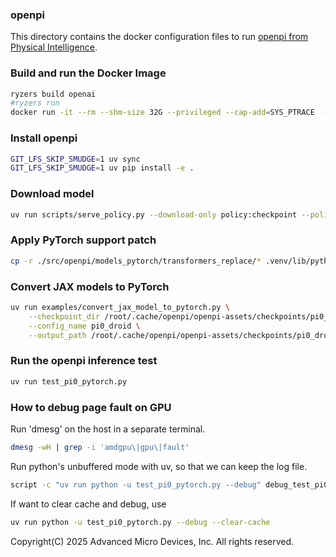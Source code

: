 ### openpi

This directory contains the docker configuration files to run [openpi from Physical Intelligence](https://github.com/Physical-Intelligence/openpi).

### Build and run the Docker Image

```sh
ryzers build openai
#ryzers run
docker run -it --rm --shm-size 32G --privileged --cap-add=SYS_PTRACE  --network=host --ipc=host -e HSA_OVERRIDE_GFX_VERSION=11.0.0 --device=/dev/kfd --device=/dev/dri --security-opt seccomp=unconfined --group-add video -e DISPLAY=$DISPLAY -v /tmp/.X11-unix:/tmp/.X11-unix ryzerdocker 
```

### Install openpi
```sh
GIT_LFS_SKIP_SMUDGE=1 uv sync
GIT_LFS_SKIP_SMUDGE=1 uv pip install -e .
```

### Download model
```sh
uv run scripts/serve_policy.py --download-only policy:checkpoint --policy.config=pi0_droid --policy.dir=gs://openpi-assets/checkpoints/pi0_droid
```

### Apply PyTorch support patch
```sh
cp -r ./src/openpi/models_pytorch/transformers_replace/* .venv/lib/python3.11/site-packages/transformers/
```

### Convert JAX models to PyTorch
```sh
uv run examples/convert_jax_model_to_pytorch.py \
    --checkpoint_dir /root/.cache/openpi/openpi-assets/checkpoints/pi0_droid \
    --config_name pi0_droid \
    --output_path /root/.cache/openpi/openpi-assets/checkpoints/pi0_droid
```

### Run the openpi inference test
```sh
uv run test_pi0_pytorch.py
```

### How to debug page fault on GPU
Run 'dmesg' on the host in a separate terminal.
```sh
dmesg -wH | grep -i 'amdgpu\|gpu\|fault'
```
Run python's unbuffered mode with uv, so that we can keep the log file.
```sh
script -c "uv run python -u test_pi0_pytorch.py --debug" debug_test_pi0_pytorch.log
```

If want to clear cache and debug, use
```sh
uv run python -u test_pi0_pytorch.py --debug --clear-cache
```

Copyright(C) 2025 Advanced Micro Devices, Inc. All rights reserved.